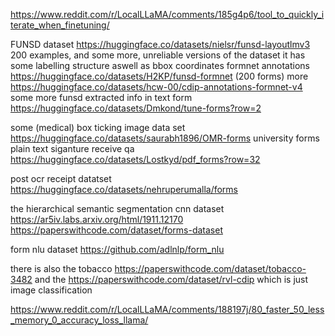 https://www.reddit.com/r/LocalLLaMA/comments/185g4p6/tool_to_quickly_iterate_when_finetuning/

FUNSD dataset https://huggingface.co/datasets/nielsr/funsd-layoutlmv3
200 examples, and some more, unreliable versions of the dataset
it has some labelling structure aswell as bbox coordinates
formnet annotations https://huggingface.co/datasets/H2KP/funsd-formnet (200 forms)
more https://huggingface.co/datasets/hcw-00/cdip-annotations-formnet-v4
some more funsd extracted info in text form https://huggingface.co/datasets/Dmkond/tune-forms?row=2

some (medical) box ticking image data set https://huggingface.co/datasets/saurabh1896/OMR-forms
university forms plain text siganture receive qa https://huggingface.co/datasets/Lostkyd/pdf_forms?row=32

post ocr receipt datatset https://huggingface.co/datasets/nehruperumalla/forms

the hierarchical semantic segmentation cnn dataset
https://ar5iv.labs.arxiv.org/html/1911.12170
https://paperswithcode.com/dataset/forms-dataset

form nlu dataset
https://github.com/adlnlp/form_nlu

there is also the tobacco https://paperswithcode.com/dataset/tobacco-3482 and the https://paperswithcode.com/dataset/rvl-cdip which is just image classification

https://www.reddit.com/r/LocalLLaMA/comments/188197j/80_faster_50_less_memory_0_accuracy_loss_llama/